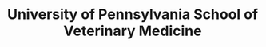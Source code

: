 ---
layout: repo
title: "University of Pennsylvania School of Veterinary Medicine"
id: 13915
permalink: repos/13915/
---